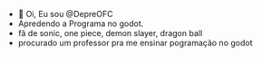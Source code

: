 - 👋 Oi, Eu sou @DepreOFC
- Apredendo a Programa no godot.
- fã de sonic, one piece, demon slayer, dragon ball
- procurado um professor pra me ensinar pogramação no godot
